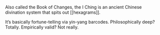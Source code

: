 Also called the Book of Changes, the I Ching is an ancient Chinese divination system that spits out [[hexagrams]].

It’s basically fortune-telling via yin-yang barcodes. Philosophically deep? Totally. Empirically valid? Not really.